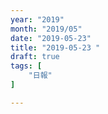 ```yaml
---
year: "2019"
month: "2019/05"
date: "2019-05-23"
title: "2019-05-23 "
draft: true
tags: [
    "日報"
]

---
```


